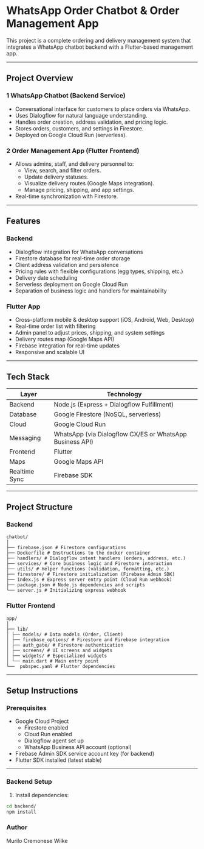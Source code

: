# WhatsApp Order Chatbot & Order Management App

This project is a complete ordering and delivery management system that integrates a WhatsApp chatbot backend with a Flutter-based management app.

---

## Project Overview

### 1 WhatsApp Chatbot (Backend Service)

- Conversational interface for customers to place orders via WhatsApp.
- Uses Dialogflow for natural language understanding.
- Handles order creation, address validation, and pricing logic.
- Stores orders, customers, and settings in Firestore.
- Deployed on Google Cloud Run (serverless).

### 2 Order Management App (Flutter Frontend)

- Allows admins, staff, and delivery personnel to:
  - View, search, and filter orders.
  - Update delivery statuses.
  - Visualize delivery routes (Google Maps integration).
  - Manage pricing, shipping, and app settings.
- Real-time synchronization with Firestore.

---

## Features

### Backend

- Dialogflow integration for WhatsApp conversations
- Firestore database for real-time order storage
- Client address validation and persistence
- Pricing rules with flexible configurations (egg types, shipping, etc.)
- Delivery date scheduling
- Serverless deployment on Google Cloud Run
- Separation of business logic and handlers for maintainability

### Flutter App

- Cross-platform mobile & desktop support (iOS, Android, Web, Desktop)
- Real-time order list with filtering
- Admin panel to adjust prices, shipping, and system settings
- Delivery routes map (Google Maps API)
- Firebase integration for real-time updates
- Responsive and scalable UI

---

## Tech Stack

| Layer        | Technology              |
|--------------|--------------------------|
| Backend      | Node.js (Express + Dialogflow Fulfillment) |
| Database     | Google Firestore (NoSQL, serverless) |
| Cloud        | Google Cloud Run |
| Messaging    | WhatsApp (via Dialogflow CX/ES or WhatsApp Business API) |
| Frontend     | Flutter |
| Maps         | Google Maps API |
| Realtime Sync| Firebase SDK |

---

## Project Structure

### Backend

```
chatbot/
│
├── firebase.json # Firestore configurations
├── Dockerfile # Instructions to the docker container
├── handlers/ # Dialogflow intent handlers (orders, address, etc.)
├── services/ # Core business logic and Firestore interaction
├── utils/ # Helper functions (validation, formatting, etc.)
├── firestore/ # Firestore initialization (Firebase Admin SDK)
├── index.js # Express server entry point (Cloud Run webhook)
├── package.json # Node.js dependencies and scripts
└── server.js # Initializing express webhook
```

### Flutter Frontend

```
app/
│
├── lib/
│ ├── models/ # Data models (Order, Client)
│ ├── firebase_options/ # Firestore and Firebase integration
│ ├── auth_gate/ # Firestore authentication
│ ├── screens/ # UI screens and widgets
│ ├── widgets/ # Especialized widgets
│ └── main.dart # Main entry point
└──  pubspec.yaml # Flutter dependencies
```

---

## Setup Instructions

### Prerequisites

- Google Cloud Project
  - Firestore enabled
  - Cloud Run enabled
  - Dialogflow agent set up
  - WhatsApp Business API account (optional)
- Firebase Admin SDK service account key (for backend)
- Flutter SDK installed (latest stable)

---

### Backend Setup

1. Install dependencies:

```bash
cd backend/
npm install
```

### Author

Murilo Cremonese Wilke
